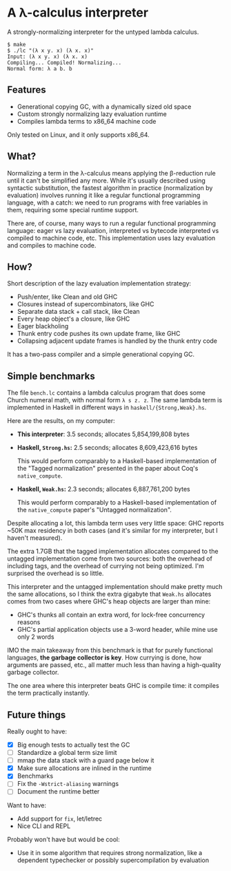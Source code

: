 # A λ-calculus interpreter

A strongly-normalizing interpreter for the untyped lambda calculus.

```shell
$ make
$ ./lc "(λ x y. x) (λ x. x)"
Input: (λ x y. x) (λ x. x)
Compiling... Compiled! Normalizing...
Normal form: λ a b. b
```

## Features

 - Generational copying GC, with a dynamically sized old space
 - Custom strongly normalizing lazy evaluation runtime
 - Compiles lambda terms to x86\_64 machine code

Only tested on Linux, and it only supports x86\_64.

## What?

Normalizing a term in the λ-calculus means applying the β-reduction rule until
it can't be simplified any more.  While it's usually described using syntactic
substitution, the fastest algorithm in practice (normalization by evaluation)
involves running it like a regular functional programming language, with a
catch: we need to run programs with free variables in them, requiring some
special runtime support.

There are, of course, many ways to run a regular functional programming
language: eager vs lazy evaluation, interpreted vs bytecode interpreted vs
compiled to machine code, etc.  This implementation uses lazy evaluation and
compiles to machine code.

## How?

Short description of the lazy evaluation implementation strategy:
 - Push/enter, like Clean and old GHC
 - Closures instead of supercombinators, like GHC
 - Separate data stack + call stack, like Clean
 - Every heap object's a closure, like GHC
 - Eager blackholing
 - Thunk entry code pushes its own update frame, like GHC
 - Collapsing adjacent update frames is handled by the thunk entry code

It has a two-pass compiler and a simple generational copying GC.


## Simple benchmarks

The file `bench.lc` contains a lambda calculus program that does some Church
numeral math, with normal form `λ s z. z`.  The same lambda term is implemented
in Haskell in different ways in `haskell/{Strong,Weak}.hs`.

Here are the results, on my computer:

 - **This interpreter**: 3.5 seconds; allocates 5,854,199,808 bytes
 - **Haskell, `Strong.hs`:** 2.5 seconds; allocates 8,609,423,616 bytes

   This would perform comparably to a Haskell-based implementation of the
   "Tagged normalization" presented in the paper about Coq's `native_compute`.

 - **Haskell, `Weak.hs`:** 2.3 seconds; allocates 6,887,761,200 bytes

   This would perform comparably to a Haskell-based implementation of the
   `native_compute` paper's "Untagged normalization".

Despite allocating a lot, this lambda term uses very little space: GHC reports
~50K max residency in both cases (and it's similar for my interpreter, but I
haven't measured).

The extra 1.7GB that the tagged implementation allocates compared to the
untagged implementation come from two sources: both the overhead of including
tags, and the overhead of currying not being optimized. I'm surprised the
overhead is so little.

This interpreter and the untagged implementation should make pretty much the
same allocations, so I think the extra gigabyte that `Weak.hs` allocates comes
from two cases where GHC's heap objects are larger than mine:
 - GHC's thunks all contain an extra word, for lock-free concurrency reasons
 - GHC's partial application objects use a 3-word header, while mine use only 2
   words

IMO the main takeaway from this benchmark is that for purely functional
languages, **the garbage collector is key**.  How currying is done, how
arguments are passed, etc., all matter much less than having a high-quality
garbage collector.

The one area where this interpreter beats GHC is compile time: it compiles the
term practically instantly.


## Future things

Really ought to have:
 - [x] Big enough tests to actually test the GC
 - [ ] Standardize a global term size limit
 - [ ] mmap the data stack with a guard page below it
 - [x] Make sure allocations are inlined in the runtime
 - [x] Benchmarks
 - [ ] Fix the `-Wstrict-aliasing` warnings
 - [ ] Document the runtime better

Want to have:
 - Add support for `fix`, let/letrec
 - Nice CLI and REPL

Probably won't have but would be cool:
 - Use it in some algorithm that requires strong normalization, like a dependent
   typechecker or possibly supercompilation by evaluation



